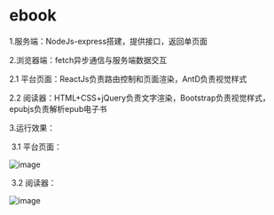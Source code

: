 # ebook
1.服务端：NodeJs-express搭建，提供接口，返回单页面

2.浏览器端：fetch异步通信与服务端数据交互

  2.1 平台页面：ReactJs负责路由控制和页面渲染，AntD负责视觉样式
  
  2.2 阅读器：HTML+CSS+jQuery负责文字渲染，Bootstrap负责视觉样式，epubjs负责解析epub电子书
  
3.运行效果：

  3.1 平台页面：
  
   ![image](https://github.com/xiaozhaoqi/ebook/blob/master/1.gif)
    
  3.2 阅读器：
  
   ![image](https://github.com/xiaozhaoqi/ebook/blob/master/3.gif)
    
